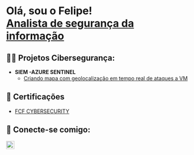 <h1>Olá, sou o Felipe! <br/><a href="https://www.linkedin.com/in/joshmadakor/">Analista de segurança da informação</a></h1>

<h2>👨‍💻 Projetos Cibersegurança:</h2>

- <b>SIEM -AZURE SENTINEL</b>
  - [Criando mapa com geolocalização em tempo real de ataques a VM](https://github.com/FelipePassosCyber/AzureSentinel-SIEM-LAB)

<h2>📝 Certificações</h2>

- [FCF CYBERSECURITY](https://imgur.com/a/fupjArz)

<h2> 🤳 Conecte-se comigo:</h2>

[<img align="left" alt="Felipe Garcia | LinkedIn" width="22px" src="https://cdn.jsdelivr.net/npm/simple-icons@v3/icons/linkedin.svg" />][linkedin]

[linkedin]: https://www.linkedin.com/in/felipe-garcia03/

<!--
**joshmadakor1/joshmadakor1** is a ✨ _special_ ✨ repository because its `README.md` (this file) appears on your GitHub profile.

Here are some ideas to get you started:

- 🔭 I’m currently working on ...
- 🌱 I’m currently learning ...
- 👯 I’m looking to collaborate on ...
- 🤔 I’m looking for help with ...
- 💬 Ask me about ...
- 📫 How to reach me: ...
- 😄 Pronouns: ...
- ⚡ Fun fact: ...
-->

